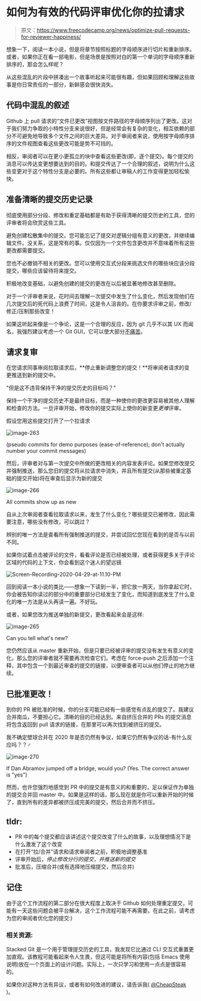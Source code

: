 # 如何为有效的代码评审优化你的拉请求

> 原文：<https://www.freecodecamp.org/news/optimize-pull-requests-for-reviewer-happiness/>

想象一下，阅读一本小说，但是将章节按照标题的字母顺序进行切片和重新排序。或者，如果你正在看一部电影，但是场景是按照对白的第一个单词的字母顺序重新排序的，那会怎么样呢？

从这些混乱的片段中拼凑出一个故事听起来可能很有趣，但如果回顾和理解这些故事是你日常责任的一部分，新鲜感会很快消失。

## 代码中混乱的叙述

Github 上 pull 请求的“文件已更改”视图按文件路径的字母顺序列出了更改。这对于我们努力争取的小特性分支来说很好，但是经常会有复杂的变化，相互依赖的部分不可避免地导致多个文件之间的巨大差异。对于审阅者来说，使用按字母顺序排序的文件视图查看这些更改可能是势不可挡的。

相反，审阅者可以在更小更孤立的块中查看这些更改(即，逐个提交)。每个提交的消息可以传达变更想要达到的目的。和提交传达了一个合理的叙述，说明为什么这些变更对于这个特性分支是必要的。所有这些都让审稿人的工作变得更加轻松愉快。

## 准备清晰的提交历史记录

彻底使用部分分段、修改和重定基础都是有助于获得清晰的提交历史的工具，您的评审者将会欣赏这些工具。

避免创建松散集中的提交。您可能忘记了提交对逻辑分组有意义的更改，并继续编辑文件。没关系，这是常有的事。仅仅因为一个文件包含更改并不意味着所有这些更改都需要提交。

您也不必撤销不相关的更改。您可以使用交互式分段来挑选文件的哪些块应该分段提交，哪些应该留待将来提交。

积极地改变基础，以避免创建的提交的更改在以后被显著地修改甚至删除。

对于一个评审者来说，花时间去理解一次提交中发生了什么变化，然后发现他们在几次提交后的死代码上浪费了时间，这是令人沮丧的。在你要求评审之前，修改/修正/压制那些改变！

如果这听起来像是一个争论，这是一个合理的反应，因为 git 几乎不以其 UX 而闻名，我强烈建议考虑一个 Git GUI，它可以使大部分[不痛苦](https://share.getcloudapp.com/OAubWjJJ)。

## 请求复审

在您请求同事审阅拉取请求后，**停止重新调整您的提交！**将审阅者请求的变更推送到新的提交中。

"但是这不违背保持干净的提交历史的目标吗？"

保持一个干净的提交历史不是最终目标，而是一种使你的更改更容易被其他人理解和检查的方法。一旦评审开始，修改你的提交实际上使你的新变更*更难*评审。

假设您用这些提交打开了一个拉请求

![image-263](img/a5439bf130775bcb94fb436dc2a01e1e.png)

(pseudo commits for demo purposes (ease-of-reference); don't actually number your commit messages)

然后，评审者对与第一次提交中所做的更改相关的内容发表评论。如果您修改提交并强制推送，那么您旧的提交将从拉请求中消失，并且所有提交(从那些被重定基础的提交开始)将在审查后显示为新的提交

![image-266](img/6bb00b749dd08af9962ad0e27df92a4e.png)

All commits show up as new

自从上次审阅者查看拉取请求以来，发生了什么变化？哪些提交已被修改，因此需要注意，哪些没有修改，可以跳过？

辨别的唯一方法是查看所有强制推送的提交，并尝试回忆您现在看到的是否与以前不同。

如果你试着点击被评论的文件，看看评论是否已经被处理，或者获得更多关于评论区域的代码的上下文，你会看到这个迷人的望远镜

![Screen-Recording-2020-04-29-at-11.10-PM](img/7312679ffbe60d8abbd1dd640d3acef7.png)

回到阅读一本小说的类比——想象一下读到一半，把它放一两天，当你拿起它时，你会被告知你读过的部分中的重要部分已经发生了变化，而知道到底发生了什么变化的唯一方法是从头再读一遍。不好玩。

或者，如果您改为推送单独的新提交，更改看起来会是这样:

![image-265](img/246c58407cf4aac53ee4b534eed52f52.png)

Can you tell what's new?

您仍然应该从 master 重新开始，但是只要已经被评审的提交没有发生有意义的变化，那么您的评审者就不需要再次检查它们。考虑在 force-push 之后添加一个注释，其中包含一个到最近审查的提交的链接，以便审查者可以从他们停止的地方继续。

## 已批准更改！

到你的 PR 被批准的时候，你的分支可能已经有一些感觉有点乱的提交了。我建议合并南瓜，不要担心它。清晰的目的已经达到。来自挤压合并的 PRs 的提交消息将包含返回到 pull 请求的链接，在那里可以再次找到被挤压的提交。

我不确定壁球合并在 2020 年是否仍然有争议，如果它仍然有争议的话-有什么反应吗？？‍♂️

![image-270](img/68e38c7c09a7bc553ff2f9a04ded3a7b.png)

If Dan Abramov jumped off a bridge, would you? (Yes. The correct answer is "yes")

然而，也许您强烈地感觉到 PR 中的提交是有意义的和重要的，足以保证作为单独的提交合并回 master 中。如果是这样的话，那么现在就是你可以重新开始的时候了，直到所有的差异都被挤压成完美的提交，然后合并而不挤压。

## tldr:

*   PR 中的每个提交都应该讲述这个提交改变了什么的故事，以及理想情况下是什么激发了这个改变
*   在打开“拉/合并”请求和请求审阅者之前，积极地调整基准
*   评审开始后，*停止修改分行的提交，并推送新的提交*
*   批准后，压缩合并(或有选择地压缩提交，然后合并)

## 记住

由于这个工作流程的第二部分在很大程度上取决于 Github 如何处理重定提交，可能有一天这些问题会被平台解决，这个工作流程可能不再需要。在此之前，请考虑为您的审阅者优化您的提交:)

### 相关资源:

Stacked Git 是一个用于管理提交历史的工具，我发现它比通过 CLI 交互式重置更加直观。该教程可能看起来令人生畏，但这可能是将所有内容(包括 Emacs 使用说明)放在一个页面上的设计问题。实际上，一次只学习和使用一点点是很容易的。

如果你对这种方法有异议，或者有如何改进的建议，请告诉我( [@CheapSteak](https://twitter.com/CheapSteak) )。